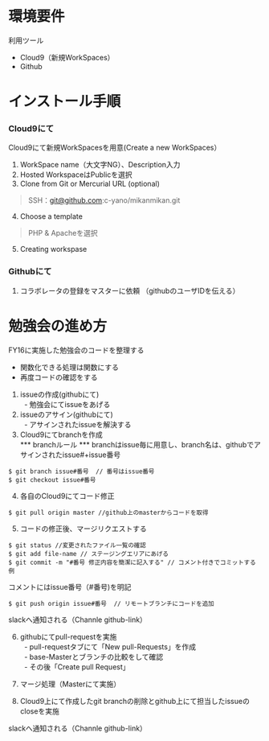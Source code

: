# 環境要件  
利用ツール  
- Cloud9（新規WorkSpaces）  
- Github  

# インストール手順  
### Cloud9にて  
Cloud9にて新規WorkSpacesを用意(Create a new WorkSpaces）  
1. WorkSpace name（大文字NG）、Description入力  
2. Hosted WorkspaceはPublicを選択  
3. Clone from Git or Mercurial URL (optional)  
> SSH：git@github.com:c-yano/mikanmikan.git   
4. Choose a template  
> PHP & Apacheを選択  
5. Creating workspase  

### Githubにて  
1. コラボレータの登録をマスターに依頼 （githubのユーザIDを伝える）  

# 勉強会の進め方  
FY16に実施した勉強会のコードを整理する  
- 関数化できる処理は関数にする  
- 再度コードの確認をする  

1. issueの作成(githubにて)  
    - 勉強会にてissueをあげる  
2. issueのアサイン(githubにて)  
    - アサインされたissueを解決する  
3. Cloud9にてbranchを作成  
*** branchルール *** 
branchはissue毎に用意し、branch名は、githubでアサインされたissue#+issue番号  
```
$ git branch issue#番号  // 番号はissue番号
$ git checkout issue#番号
```
4. 各自のCloud9にてコード修正  
```
$ git pull origin master //github上のmasterからコードを取得
```
5. コードの修正後、マージリクエストする  
```
$ git status //変更されたファイル一覧の確認
$ git add file-name // ステージングエリアにあげる
$ git commit -m "#番号 修正内容を簡潔に記入する" // コメント付きでコミットする例
```
コメントにはissue番号（#番号)を明記
```
$ git push origin issue#番号  // リモートブランチにコードを追加
```
slackへ通知される（Channle github-link）  

6. githubにてpull-requestを実施  
    - pull-requestタブにて「New pull-Requests」を作成  
    - base-Masterとブランチの比較をして確認  
    - その後「Create pull Request」  

7. マージ処理（Masterにて実施）  

8. Cloud9上にて作成したgit branchの削除とgithub上にて担当したissueのcloseを実施  

slackへ通知される（Channle github-link）  
